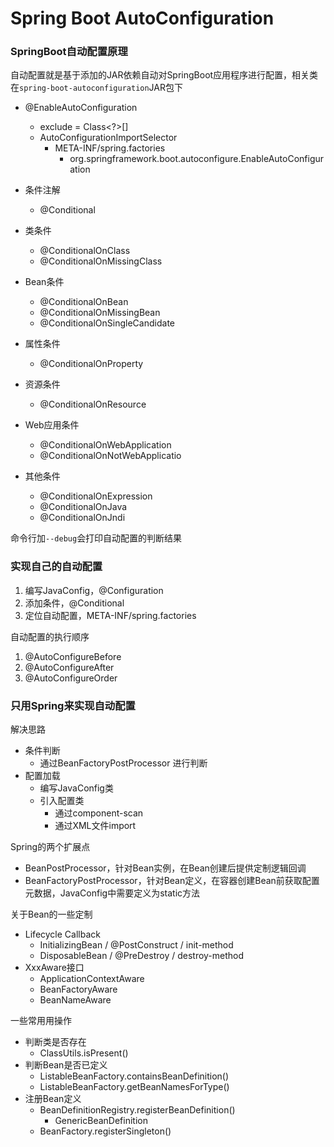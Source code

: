 # Spring Boot AutoConfiguration

### SpringBoot自动配置原理
自动配置就是基于添加的JAR依赖⾃动对SpringBoot应用程序进行配置，相关类在`spring-boot-autoconfiguration`JAR包下
* @EnableAutoConfiguration
  * exclude = Class<?>[]
  * AutoConfigurationImportSelector
      * META-INF/spring.factories 
          * org.springframework.boot.autoconfigure.EnableAutoConfiguration

* 条件注解
  * @Conditional
* 类条件
  * @ConditionalOnClass
  * @ConditionalOnMissingClass
* Bean条件
  * @ConditionalOnBean
  * @ConditionalOnMissingBean
  * @ConditionalOnSingleCandidate
* 属性条件
  * @ConditionalOnProperty
* 资源条件
  * @ConditionalOnResource
* Web应用条件
  * @ConditionalOnWebApplication
  * @ConditionalOnNotWebApplicatio
* 其他条件
  * @ConditionalOnExpression
  * @ConditionalOnJava
  * @ConditionalOnJndi

命令行加`--debug`会打印自动配置的判断结果

### 实现⾃己的⾃动配置
1. 编写JavaConfig，@Configuration
2. 添加条件，@Conditional
3. 定位⾃动配置，META-INF/spring.factories

⾃动配置的执行顺序
1. @AutoConfigureBefore
2. @AutoConfigureAfter
3. @AutoConfigureOrder

### 只用Spring来实现自动配置  
解决思路
* 条件判断
  * 通过BeanFactoryPostProcessor 进⾏判断
* 配置加载
  * 编写JavaConfig类
  * 引⼊配置类
    * 通过component-scan
    * 通过XML文件import

Spring的两个扩展点
* BeanPostProcessor，针对Bean实例，在Bean创建后提供定制逻辑回调
* BeanFactoryPostProcessor，针对Bean定义，在容器创建Bean前获取配置元数据，JavaConfig中需要定义为static⽅法

关于Bean的⼀些定制
* Lifecycle Callback
  * InitializingBean / @PostConstruct / init-method
  * DisposableBean / @PreDestroy / destroy-method
* XxxAware接⼝
  * ApplicationContextAware
  * BeanFactoryAware
  * BeanNameAware

一些常⽤用操作
* 判断类是否存在
  * ClassUtils.isPresent()
* 判断Bean是否已定义
  * ListableBeanFactory.containsBeanDefinition()
  * ListableBeanFactory.getBeanNamesForType()
* 注册Bean定义
  * BeanDefinitionRegistry.registerBeanDefinition()
    * GenericBeanDefinition
  * BeanFactory.registerSingleton()